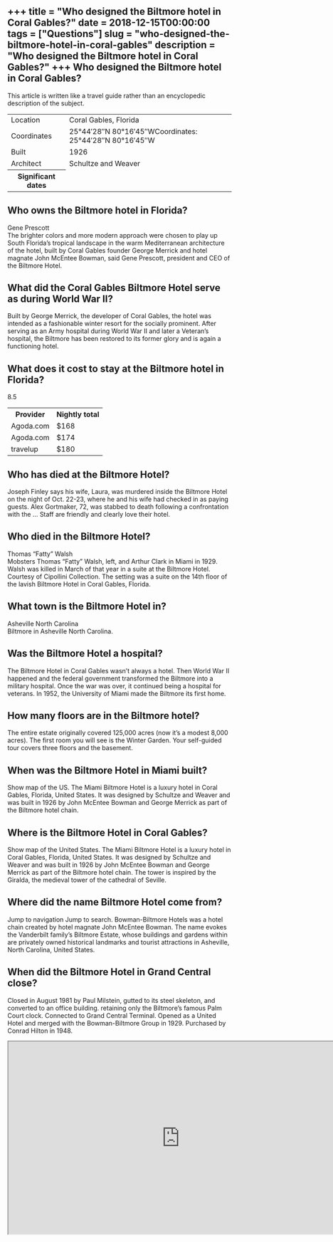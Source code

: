 +++
title = "Who designed the Biltmore hotel in Coral Gables?"
date = 2018-12-15T00:00:00
tags = ["Questions"]
slug = "who-designed-the-biltmore-hotel-in-coral-gables"
description = "Who designed the Biltmore hotel in Coral Gables?"
+++
Who designed the Biltmore hotel in Coral Gables?
------------------------------------------------

This article is written like a travel guide rather than an encyclopedic description of the subject.

<table><tr><td>Location</td><td>Coral Gables, Florida</td></tr><tr><td>Coordinates</td><td>25°44′28″N 80°16′45″WCoordinates: 25°44′28″N 80°16′45″W</td></tr><tr><td>Built</td><td>1926</td></tr><tr><td>Architect</td><td>Schultze and Weaver</td></tr><tr><th>Significant dates</th></tr></table>

Who owns the Biltmore hotel in Florida?
---------------------------------------

Gene Prescott  
The brighter colors and more modern approach were chosen to play up South Florida’s tropical landscape in the warm Mediterranean architecture of the hotel, built by Coral Gables founder George Merrick and hotel magnate John McEntee Bowman, said Gene Prescott, president and CEO of the Biltmore Hotel.

What did the Coral Gables Biltmore Hotel serve as during World War II?
----------------------------------------------------------------------

Built by George Merrick, the developer of Coral Gables, the hotel was intended as a fashionable winter resort for the socially prominent. After serving as an Army hospital during World War II and later a Veteran’s hospital, the Biltmore has been restored to its former glory and is again a functioning hotel.

What does it cost to stay at the Biltmore hotel in Florida?
-----------------------------------------------------------

8.5

<table><tr><th>Provider</th><th>Nightly total</th></tr><tr><td>Agoda.com</td><td>$168</td></tr><tr><td>Agoda.com</td><td>$174</td></tr><tr><td>travelup</td><td>$180</td></tr></table>

Who has died at the Biltmore Hotel?
-----------------------------------

Joseph Finley says his wife, Laura, was murdered inside the Biltmore Hotel on the night of Oct. 22-23, where he and his wife had checked in as paying guests. Alex Gortmaker, 72, was stabbed to death following a confrontation with the … Staff are friendly and clearly love their hotel.

Who died in the Biltmore Hotel?
-------------------------------

Thomas “Fatty” Walsh  
Mobsters Thomas “Fatty” Walsh, left, and Arthur Clark in Miami in 1929. Walsh was killed in March of that year in a suite at the Biltmore Hotel. Courtesy of Cipollini Collection. The setting was a suite on the 14th floor of the lavish Biltmore Hotel in Coral Gables, Florida.

What town is the Biltmore Hotel in?
-----------------------------------

Asheville North Carolina  
Biltmore in Asheville North Carolina.

Was the Biltmore Hotel a hospital?
----------------------------------

The Biltmore Hotel in Coral Gables wasn’t always a hotel. Then World War II happened and the federal government transformed the Biltmore into a military hospital. Once the war was over, it continued being a hospital for veterans. In 1952, the University of Miami made the Biltmore its first home.

How many floors are in the Biltmore hotel?
------------------------------------------

The entire estate originally covered 125,000 acres (now it’s a modest 8,000 acres). The first room you will see is the Winter Garden. Your self-guided tour covers three floors and the basement.

When was the Biltmore Hotel in Miami built?
-------------------------------------------

Show map of the US. The Miami Biltmore Hotel is a luxury hotel in Coral Gables, Florida, United States. It was designed by Schultze and Weaver and was built in 1926 by John McEntee Bowman and George Merrick as part of the Biltmore hotel chain.

Where is the Biltmore Hotel in Coral Gables?
--------------------------------------------

Show map of the United States. The Miami Biltmore Hotel is a luxury hotel in Coral Gables, Florida, United States. It was designed by Schultze and Weaver and was built in 1926 by John McEntee Bowman and George Merrick as part of the Biltmore hotel chain. The tower is inspired by the Giralda, the medieval tower of the cathedral of Seville.

Where did the name Biltmore Hotel come from?
--------------------------------------------

Jump to navigation Jump to search. Bowman-Biltmore Hotels was a hotel chain created by hotel magnate John McEntee Bowman. The name evokes the Vanderbilt family’s Biltmore Estate, whose buildings and gardens within are privately owned historical landmarks and tourist attractions in Asheville, North Carolina, United States.

When did the Biltmore Hotel in Grand Central close?
---------------------------------------------------

Closed in August 1981 by Paul Milstein, gutted to its steel skeleton, and converted to an office building. retaining only the Biltmore’s famous Palm Court clock. Connected to Grand Central Terminal. Opened as a United Hotel and merged with the Bowman-Biltmore Group in 1929. Purchased by Conrad Hilton in 1948.

<iframe allow="accelerometer; autoplay; clipboard-write; encrypted-media; gyroscope; picture-in-picture" allowfullscreen="" class="__youtube_prefs__  epyt-is-override  no-lazyload" data-no-lazy="1" data-origheight="433" data-origwidth="770" data-skipgform_ajax_framebjll="" height="433" id="_ytid_67808" loading="lazy" src="https://www.youtube.com/embed/dueRh5h9qq8?enablejsapi=1&autoplay=0&cc_load_policy=0&cc_lang_pref=&iv_load_policy=1&loop=0&modestbranding=0&rel=1&fs=1&playsinline=0&autohide=2&theme=dark&color=red&controls=1&" title="YouTube player" width="770"></iframe>